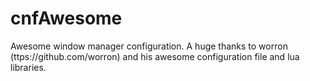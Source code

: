 # cnfAwesome
Awesome window manager configuration.
A huge thanks to worron (ttps://github.com/worron) and his awesome configuration file and lua libraries.
